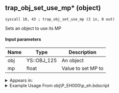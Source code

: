 ## trap_obj_set_use_mp* (object)

`syscall 10, 43 ; trap_obj_set_use_mp (2 in, 0 out)`

Sets an object to use its MP

#### Input parameters
| Name | Type | Description
|------|------|------------
| obj   | YS::OBJ_125   | An object
| mp   | float   | Value to set MP to




<details>
	<summary>Appears in:</summary>
| filename | Entity (obj)
|----------|-------------
| obj\P_EH000\p_eh.bdscript       | ((P) Riku)          
| obj\P_EH000_LAST\p_eh.bdscript       | ((P) Riku (final battle))          

</details>

<details>
	<summary>Example Usage From obj\P_EH000\p_eh.bdscript</summary>
```plaintext
L4060:
 popToSp 0
 pushImm 1
 popToSpVal 24
 pushFromFSp 0
 pushFromFSpVal 28
 syscall 10, 43 ; trap_obj_set_use_mp (2 in, 0 out)
 pushFromPWp W4136
 pushFromPWp W0
 gosub 4, L4080
 ret
```
</details>

